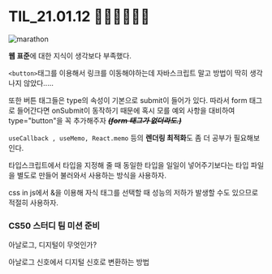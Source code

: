 # TIL_21.01.12 🏃🏽‍♂️🏃🏽‍♂️

<img src="https://media.vlpt.us/images/kdo0129/post/29ca955c-708b-4ed6-8e6d-8384dd9bc755/marathon-3753907_960_720.jpg" alt="marathon" />

**웹 표준**에 대한 지식이 생각보다 부족했다.

`<button>`태그를 이용해서 링크를 이동해야하는데 자바스크립트 말고 방법이 딱히 생각나지 않았다.....

또한 버튼 태그들은 type의 속성이 기본으로 submit이 들어가 있다. 따라서 form 태그로 들어간다면 onSubmit이 동작하기 때문에 혹시 모를 예외 사항을 대비하여 type="button"을 꼭 추가해주자 **~~_(form 태그가 없더라도.)_~~**

`useCallback , useMemo, React.memo` 등의 **렌더링 최적화**도 좀 더 공부가 필요해보인다.

타입스크립트에서 타입을 지정해 줄 때 동일한 타입을 일일이 넣어주기보다는 타입 파일을 별도로 만들어 불러와서 사용하는 방식을 사용하자.

css in js에서 &을 이용해 자식 태그를 선택할 때 성능의 저하가 발생할 수도 있으므로 적절히 사용하자.

### CS50 스터디 팀 미션 준비

아날로그, 디지털이 무엇인가?

아날로그 신호에서 디지털 신호로 변환하는 방법
